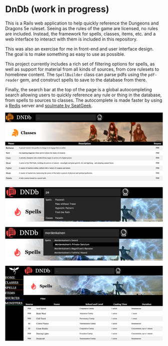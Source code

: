 # DnDb (work in progress)

This is a Rails web application to help quickly reference the Dungeons and Dragons 5e ruleset. Seeing as the rules of the game are licensed, no rules are included. Instead, the framework for spells, classes, items, etc. and a web interface to interact with them is included in this repository.

This was also an exercise for me in front-end and user interface design. The goal is to make something as easy to use as possible.

This project currently includes a rich set of filtering options for spells, as well as support for material from all kinds of sources, from core rulesets to homebrew content. The `SpellBuilder` class can parse pdfs using the `pdf-reader` gem, and construct spells to save to the database from there.

Finally, the search bar at the top of the page is a global autocompleting search allowing users to quickly reference any rule or thing in the database, from spells to sources to classes. The autocomplete is made faster by using a [Redis](https://redis.io/) server and [soulmate by SeatGeek](https://github.com/seatgeek/soulmate).

![Example 1](screens/e1.png)

![Example 2](screens/e2.png)

![Example 3](screens/e3.png)

![Example 4](screens/e4.png)
